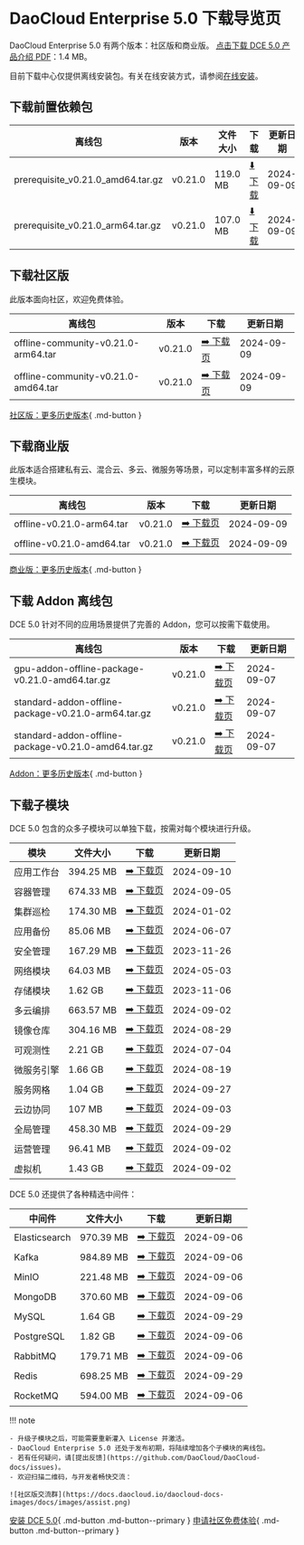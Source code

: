 # DaoCloud Enterprise 5.0 下载导览页

DaoCloud Enterprise 5.0 有两个版本：社区版和商业版。
[点击下载 DCE 5.0 产品介绍 PDF](./DCE5.0-intro.pdf)：1.4 MB。

目前下载中心仅提供离线安装包。有关在线安装方式，请参阅[在线安装](../install/index.md)。

## 下载前置依赖包

| 离线包 | 版本 | 文件大小 | 下载 | 更新日期 |
| ------ | ---- | ---- | ---- |-------- |
| prerequisite_v0.21.0_amd64.tar.gz | v0.21.0 | 119.0 MB | [:arrow_down: 下载](https://qiniu-download-public.daocloud.io/DaoCloud_Enterprise/dce5/prerequisite_v0.21.0_amd64.tar.gz) | 2024-09-09 |
| prerequisite_v0.21.0_arm64.tar.gz | v0.21.0 | 107.0 MB | [:arrow_down: 下载](https://qiniu-download-public.daocloud.io/DaoCloud_Enterprise/dce5/prerequisite_v0.21.0_arm64.tar.gz) | 2024-09-09 |

## 下载社区版

此版本面向社区，欢迎免费体验。

| 离线包 | 版本 | 下载 | 更新日期 |
| --------------- | ------- | ---- | -------- |
| offline-community-v0.21.0-arm64.tar | v0.21.0 | [:arrow_right: 下载页](./free/dce5-installer-v0.21.0.md) | 2024-09-09 |
| offline-community-v0.21.0-amd64.tar | v0.21.0 | [:arrow_right: 下载页](./free/dce5-installer-v0.21.0.md) | 2024-09-09 |

[社区版：更多历史版本](./free/dce5-installer-history.md){ .md-button } 

## 下载商业版

此版本适合搭建私有云、混合云、多云、微服务等场景，可以定制丰富多样的云原生模块。

| 离线包 | 版本 | 下载 | 更新日期 |
| ----- | ----- | ---- | --------- |
| offline-v0.21.0-arm64.tar | v0.21.0 | [:arrow_right: 下载页](./business/dce5-installer-v0.21.0.md) | 2024-09-09 |
| offline-v0.21.0-amd64.tar | v0.21.0 | [:arrow_right: 下载页](./business/dce5-installer-v0.21.0.md) | 2024-09-09 |

[商业版：更多历史版本](./business/dce5-installer-history.md){ .md-button } 

## 下载 Addon 离线包

DCE 5.0 针对不同的应用场景提供了完善的 Addon，您可以按需下载使用。

| 离线包 | 版本 | 下载 | 更新日期 |
|--------| ---- | --- | --------- |
| gpu-addon-offline-package-v0.21.0-amd64.tar.gz | v0.21.0 | [:arrow_right: 下载页](./addon/v0.21.0.md) | 2024-09-07 |
| standard-addon-offline-package-v0.21.0-arm64.tar.gz | v0.21.0 | [:arrow_right: 下载页](./addon/v0.21.0.md) | 2024-09-07 |
| standard-addon-offline-package-v0.21.0-amd64.tar.gz | v0.21.0 | [:arrow_right: 下载页](./addon/v0.21.0.md) | 2024-09-07 |

[Addon：更多历史版本](./addon/history.md){ .md-button } 

## 下载子模块

DCE 5.0 包含的众多子模块可以单独下载，按需对每个模块进行升级。

| 模块 | 文件大小 | 下载 | 更新日期 |
| ---- | ------- | ----- | --------- |
| 应用工作台 | 394.25 MB | [:arrow_right: 下载页](./modules/amamba.md) | 2024-09-10 |
| 容器管理 | 674.33 MB | [:arrow_right: 下载页](./modules/kpanda.md) | 2024-09-05 |
| 集群巡检 | 174.30 MB | [:arrow_right: 下载页](./modules/kcollie.md) | 2024-01-02 |
| 应用备份 | 85.06 MB | [:arrow_right: 下载页](./modules/kcoral.md) | 2024-06-07 |
| 安全管理 | 167.29 MB | [:arrow_right: 下载页](./modules/dowl.md) | 2023-11-26 |
| 网络模块 | 64.03 MB | [:arrow_right: 下载页](./modules/spidernet.md) | 2024-05-03 |
| 存储模块 | 1.62 GB | [:arrow_right: 下载页](./modules/hwameistor.md)| 2023-11-06 |
| 多云编排 | 663.57 MB | [:arrow_right: 下载页](./modules/kairship.md) | 2024-09-02 |
| 镜像仓库 | 304.16 MB | [:arrow_right: 下载页](./modules/kangaroo.md) | 2024-08-29 |
| 可观测性 | 2.21 GB | [:arrow_right: 下载页](./modules/insight.md) | 2024-07-04 |
| 微服务引擎| 1.66 GB | [:arrow_right: 下载页](./modules/skoala.md) | 2024-08-19 |
| 服务网格 | 1.04 GB | [:arrow_right: 下载页](./modules/mspider.md) | 2024-09-27 |
| 云边协同 | 107 MB | [:arrow_right: 下载页](./modules/kant.md) | 2024-09-03 |
| 全局管理 | 458.30 MB | [:arrow_right: 下载页](./modules/ghippo.md) | 2024-09-29 |
| 运营管理 | 96.41 MB | [:arrow_right: 下载页](./modules/gmagpie.md) | 2024-09-02 |
| 虚拟机 | 1.43 GB | [:arrow_right: 下载页](./modules/virtnest.md) | 2024-09-02 |

DCE 5.0 还提供了各种精选中间件：

| 中间件 | 文件大小 | 下载 | 更新日期 |
|--------| -------- |------|-----------|
| Elasticsearch |970.39 MB| [:arrow_right: 下载页](./modules/middleware/elasticsearch.md) |2024-09-06|
| Kafka |984.89 MB| [:arrow_right: 下载页](./modules/middleware/kafka.md) |2024-09-06|
| MinIO |221.48 MB| [:arrow_right: 下载页](./modules/middleware/minio.md) |2024-09-06|
| MongoDB |370.60 MB| [:arrow_right: 下载页](./modules/middleware/mongodb.md) |2024-09-06|
| MySQL |1.64 GB| [:arrow_right: 下载页](./modules/middleware/mysql.md) |2024-09-29|
| PostgreSQL |1.82 GB| [:arrow_right: 下载页](./modules/middleware/postgresql.md) |2024-09-06|
| RabbitMQ |179.71 MB| [:arrow_right: 下载页](./modules/middleware/rabbitmq.md) |2024-09-06|
| Redis |698.25 MB| [:arrow_right: 下载页](./modules/middleware/redis.md) |2024-09-29|
| RocketMQ |594.00 MB| [:arrow_right: 下载页](./modules/middleware/rocketmq.md) |2024-09-06|

!!! note

    - 升级子模块之后，可能需要重新灌入 License 并激活。
    - DaoCloud Enterprise 5.0 还处于发布初期，将陆续增加各个子模块的离线包。
    - 若有任何疑问，请[提出反馈](https://github.com/DaoCloud/DaoCloud-docs/issues)。
    - 欢迎扫描二维码，与开发者畅快交流：

    ![社区版交流群](https://docs.daocloud.io/daocloud-docs-images/docs/images/assist.png)

[安装 DCE 5.0](../install/index.md){ .md-button .md-button--primary }
[申请社区免费体验](../dce/license0.md){ .md-button .md-button--primary }
